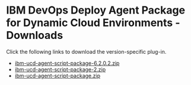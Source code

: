 
# IBM DevOps Deploy Agent Package for Dynamic Cloud Environments - Downloads

Click the following links to download the version-specific plug-in.
- [ibm-ucd-agent-script-package-6.2.0.2.zip](https://raw.githubusercontent.com/UrbanCode/IBM-UCD-PLUGINS/main/files/AgentScript/ibm-ucd-agent-script-package-6.2.0.2.zip)
- [ibm-ucd-agent-script-package-2.zip](https://raw.githubusercontent.com/UrbanCode/IBM-UCD-PLUGINS/main/files/AgentScript/ibm-ucd-agent-script-package-2.zip)
- [ibm-ucd-agent-script-package.zip](https://raw.githubusercontent.com/UrbanCode/IBM-UCD-PLUGINS/main/files/AgentScript/ibm-ucd-agent-script-package.zip)
